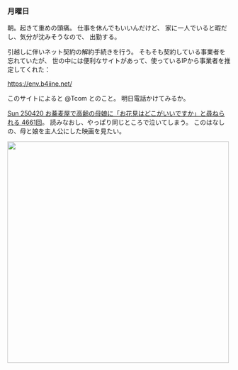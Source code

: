 ### 月曜日

朝。起きて重めの頭痛。
仕事を休んでもいいんだけど、
家に一人でいると暇だし、気分が沈みそうなので、
出勤する。

引越しに伴いネット契約の解約手続きを行う。
そもそも契約している事業者を忘れていたが、
世の中には便利なサイトがあって、使っているIPから事業者を推定してくれた：

https://env.b4iine.net/

このサイトによると @Tcom とのこと。
明日電話かけてみるか。

[Sun 250420 お蕎麦屋で高齢の母娘に「お花見はどこがいいですか」と尋ねられる 4661回](https://ameblo.jp/imai-hiroshi/entry-12895499833.html)。
読みなおし、やっぱり同じところで泣いてしまう。
このはなしの、母と娘を主人公にした映画を見たい。

<img src="https://i.imgur.com/yS3fVmZ.jpeg" width="500">
